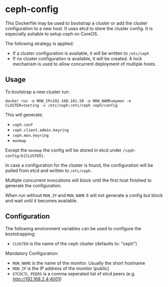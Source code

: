 ceph-config
===========

This Dockerfile may be used to bootstrap a cluster or add the cluster configuration
to a new host. It uses etcd to store the cluster config. It is especially suitable
to setup ceph on CoreOS.

The following strategy is applied:

  * If a cluster configuration is available, it will be written to `/etc/ceph`
  * If no cluster configuration is available, it will be created. A lock mechanism 
    is used to allow concurrent deployment of multiple hosts.

## Usage 

To bootstrap a new cluster run:

`docker run -e MON_IP=192.168.101.50 -e MON_NAME=mymon -e CLUSTER=testing -v /etc/ceph:/etc/ceph ceph/config`

This will generate:

  *  `ceph.conf` 
  *  `ceph.client.admin.keyring` 
  *  `ceph.mon.keyring` 
  *  `monmap` 

Except the `monmap` the config will be stored in etcd under `/ceph-config/${CLUSTER}`. 

In case a configuration for the cluster is found, the configuration will be pulled
from etcd and written to `/etc/ceph`.

Multiple concurrent invocations will block until the first host finished to generate 
the configuration.

When run without `MON_IP` and `MON_NAME` it will not generate a config but block and 
wait until it becomes available. 

## Configuration

The following environment variables can be used to configure the bootstrapping:

  * `CLUSTER` is the name of the ceph cluster (defaults to: "ceph") 

Mandatory Configuration:
  * `MON_NAME` is the name of the monitor. Usually the short hostname
  * `MON_IP` is the IP address of the monitor (public)
  * `ETCDCTL_PEERS` is a comma seperated list of etcd peers (e.g. http://192.168.2.4:4001)
